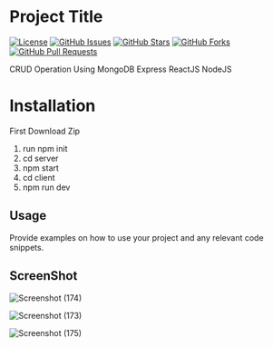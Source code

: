 
# Project Title

[![License](https://img.shields.io/badge/License-MIT-blue.svg)](https://opensource.org/licenses/MIT)
[![GitHub Issues](https://img.shields.io/github/issues/your_username/repository_name.svg)](https://github.com/your_username/repository_name/issues)
[![GitHub Stars](https://img.shields.io/github/stars/your_username/repository_name.svg)](https://github.com/your_username/repository_name/stargazers)
[![GitHub Forks](https://img.shields.io/github/forks/your_username/repository_name.svg)](https://github.com/your_username/repository_name/network)
[![GitHub Pull Requests](https://img.shields.io/github/issues-pr/your_username/repository_name.svg)](https://github.com/your_username/repository_name/pulls)

CRUD Operation Using MongoDB Express ReactJS NodeJS

# Installation

First Download Zip

1. run npm init
2. cd server
3. npm start
4. cd client
5. npm run dev

## Usage

Provide examples on how to use your project and any relevant code snippets.

## ScreenShot

![Screenshot (174)](https://github.com/sahil4705/CRUD_Operation_MERN/assets/114597900/b7eb2ef0-c535-4ede-91a7-a08e3a1408f1)


![Screenshot (173)](https://github.com/sahil4705/CRUD_Operation_MERN/assets/114597900/bc5ae9ea-3225-4d08-acb5-5d78598d4b27)


![Screenshot (175)](https://github.com/sahil4705/CRUD_Operation_MERN/assets/114597900/62dc52f3-eb49-491f-9fca-836118803ca1)



